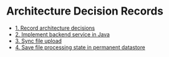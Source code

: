 # Architecture Decision Records

* [1. Record architecture decisions](0001-record-architecture-decisions.md)
* [2. Implement backend service in Java](0002-implement-backend-service-in-java.md)
* [3. Sync file upload](0003-sync-file-upload.md)
* [4. Save file processing state in permanent datastore](0004-save-file-processing-state-in-permanent-datastore.md)
